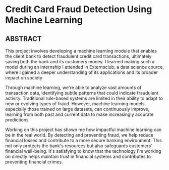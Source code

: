 # Credit Card Fraud Detection Using Machine Learning
## ABSTRACT

This project involves developing a machine learning module that enables the client bank to detect fraudulent credit card transactions, ultimately saving both the bank and its customers money. I learned making such a model during an internship I attended in Externsclub, a data science cource, where I gained a deeper understanding of its applications and its broader impact on society

Through machine learning, we're able to analyze vast amounts of transaction data, identifying subtle patterns that could indicate fraudulent activity. Traditional rule-based systems are limited in their ability to adapt to new or evolving types of fraud. However, machine learning models, especially those trained on large datasets, can continuously improve, learning from both past and current data to make increasingly accurate predictions

Working on this project has shown me how impactful machine learning can be in the real world. By detecting and preventing fraud, we help reduce financial losses and contribute to a more secure banking environment. This not only protects the bank's resources but also safeguards customers' financial well-being. It's satisfying to know that the technology I'm working on directly helps maintain trust in financial systems and contributes to preventing financial crimes.
